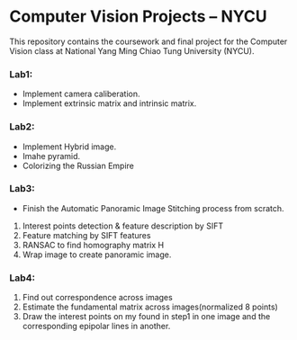 # Computer Vision Projects – NYCU

This repository contains the coursework and final project for the Computer Vision class at National Yang Ming Chiao Tung University (NYCU).


### Lab1:
- Implement camera caliberation.
- Implement extrinsic matrix and intrinsic matrix.

### Lab2:
- Implement Hybrid image.
- Imahe pyramid.
- Colorizing the Russian Empire

### Lab3:
- Finish the Automatic Panoramic Image Stitching process from scratch.


1. Interest points detection & feature description by SIFT
2. Feature matching by SIFT features
3. RANSAC to find homography matrix H
4. Wrap image to create panoramic image.


### Lab4:
1. Find out correspondence across images
2. Estimate the fundamental matrix across images(normalized 8 points)
3. Draw the interest points on my found in step1 in one image and the corresponding epipolar lines in another.

